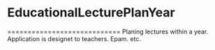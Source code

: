 # EducationalLecturePlanYear
============================
Planing lectures within a year. Application is designet to teachers. Epam.
etc.

